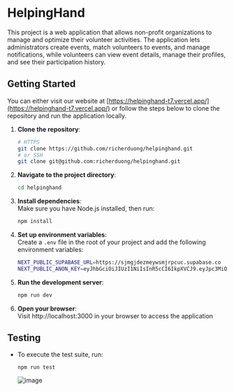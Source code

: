 # HelpingHand

This project is a web application that allows non-profit organizations to manage and optimize their volunteer activities. The application lets administrators create events, match volunteers to events, and manage notifications, while volunteers can view event details, manage their profiles, and see their participation history.

## Getting Started

You can either visit our website at [https://helpinghand-t7.vercel.app/](https://helpinghand-t7.vercel.app/) or follow the steps below to clone the repository and run the application locally.

1. **Clone the repository**:  
   ```bash
   # HTTPS
   git clone https://github.com/richerduong/helpinghand.git
   # or SSH
   git clone git@github.com:richerduong/helpinghand.git
   ```
2. **Navigate to the project directory**:  
   ```bash
   cd helpinghand
   ```
3. **Install dependencies**:  
   Make sure you have Node.js installed, then run:
   ```bash
   npm install
   ```
4. **Set up environment variables**:  
   Create a `.env` file in the root of your project and add the following environment variables:
   ```bash
   NEXT_PUBLIC_SUPABASE_URL=https://sjmgjdezmeywsmjrpcuc.supabase.co
   NEXT_PUBLIC_ANON_KEY=eyJhbGciOiJIUzI1NiIsInR5cCI6IkpXVCJ9.eyJpc3MiOiJzdXBhYmFzZSIsInJlZiI6InNqbWdqZGV6bWV5d3NtanJwY3VjIiwicm9sZSI6ImFub24iLCJpYXQiOjE3MjgyNDU5MzMsImV4cCI6MjA0MzgyMTkzM30.zkcmloC9aMf5-UXtwfdKJZB6EYc6LWzDv6-pyXWZyO8
   ```
5. **Run the development server**:  
   ```bash
   npm run dev
   ```
6. **Open your browser**:  
   Visit http://localhost:3000 in your browser to access the application

## Testing
- To execute the test suite, run:
   ```
   npm run test
   ```
   ![image](https://github.com/user-attachments/assets/d91ae44e-d265-4ce2-af73-3e07ab6e6331)
